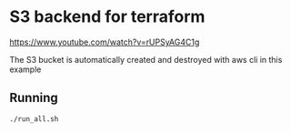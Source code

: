 # S3 backend for terraform

<https://www.youtube.com/watch?v=rUPSyAG4C1g>

The S3 bucket is automatically created and destroyed with aws cli in this example

## Running

```bash
./run_all.sh
```
